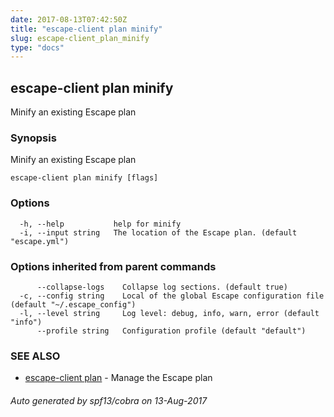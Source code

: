 ```yaml
---
date: 2017-08-13T07:42:50Z
title: "escape-client plan minify"
slug: escape-client_plan_minify
type: "docs"
---
```

## escape-client plan minify

Minify an existing Escape plan

### Synopsis


Minify an existing Escape plan

```
escape-client plan minify [flags]
```

### Options

```
  -h, --help           help for minify
  -i, --input string   The location of the Escape plan. (default "escape.yml")
```

### Options inherited from parent commands

```
      --collapse-logs    Collapse log sections. (default true)
  -c, --config string    Local of the global Escape configuration file (default "~/.escape_config")
  -l, --level string     Log level: debug, info, warn, error (default "info")
      --profile string   Configuration profile (default "default")
```

### SEE ALSO
* [escape-client plan](../escape-client_plan/)	 - Manage the Escape plan

###### Auto generated by spf13/cobra on 13-Aug-2017
